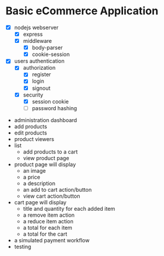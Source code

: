# Basic eCommerce Application

- [x] nodejs webserver
  - [x] express
  - [x] middleware
    - [x] body-parser
    - [x] cookie-session
- [x] users authentication
  - [x] authorization
    - [x] register
    - [x] login
    - [x] signout
  - [x] security
    - [x] session cookie
    - [ ] password hashing
 - administration dashboard
  - add products
  - edit products
- product viewers
- list
  - add products to a cart
  - view product page
- product page will display
  - an image
  - a price
  - a description
  - an add to cart action/button
  - view cart action/button   
- cart page will display
  - title and quantity for each added item
  - a remove item action
  - a reduce item action
  - a total for each item
  - a total for the cart
- a simulated payment workflow
- testing